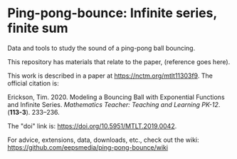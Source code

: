 # Ping-pong-bounce: Infinite series, finite sum
Data and tools to study the sound of a ping-pong ball bouncing.

This repository has materials that relate to the paper, (reference goes here).

This work is described in a paper at https://nctm.org/mtlt11303f9. The official citation is:

Erickson, Tim. 2020. Modeling a Bouncing Ball with Exponential Functions and Infinite Series. _Mathematics Teacher: Teaching and Learning PK-12_. (__113-3__). 233–236. 

The "doi" link is:  https://doi.org/10.5951/MTLT.2019.0042.

For advice, extensions, data, downloads, etc., check out the wiki: https://github.com/eepsmedia/ping-pong-bounce/wiki
